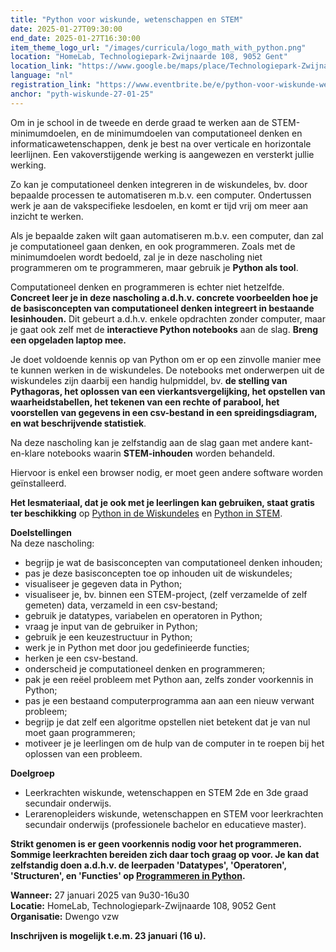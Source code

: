 ```yaml
---
title: "Python voor wiskunde, wetenschappen en STEM"
date: 2025-01-27T09:30:00
end_date: 2025-01-27T16:30:00
item_theme_logo_url: "/images/curricula/logo_math_with_python.png"
location: "HomeLab, Technologiepark-Zwijnaarde 108, 9052 Gent"
location_link: "https://www.google.be/maps/place/Technologiepark-Zwijnaarde+108,+9052+Gent/@51.0120393,3.7110817,17z/data=!3m1!4b1!4m6!3m5!1s0x47c373943f0e262b:0x8afb6f7f2b8e6a4d!8m2!3d51.0120393!4d3.7136566!16s%2Fg%2F11hfm_p_rq?hl=nl&entry=ttu&g_ep=EgoyMDI0MTAxNi4wIKXMDSoASAFQAw%3D%3D"
language: "nl"
registration_link: "https://www.eventbrite.be/e/python-voor-wiskunde-wetenschappen-en-stem-tickets-1090024585879?aff=oddtdtcreator"
anchor: "pyth-wiskunde-27-01-25"
---
```


Om in je school in de tweede en derde graad te werken aan de STEM-minimumdoelen, en de minimumdoelen van computationeel denken en informaticawetenschappen, 
denk je best na over verticale en horizontale leerlijnen. Een vakoverstijgende werking is aangewezen en versterkt jullie werking.

Zo kan je computationeel denken integreren in de wiskundeles, bv. door bepaalde processen te automatiseren m.b.v. een computer. 
Ondertussen werk je aan de vakspecifieke lesdoelen, en komt er tijd vrij om meer aan inzicht te werken.

Als je bepaalde zaken wilt gaan automatiseren m.b.v. een computer, dan zal je computationeel gaan denken, en ook programmeren. 
Zoals met de minimumdoelen wordt bedoeld, zal je in deze nascholing niet programmeren om te programmeren, maar gebruik je **Python als tool**.  

Computationeel denken en programmeren is echter niet hetzelfde. **Concreet leer je in deze nascholing a.d.h.v. concrete voorbeelden hoe je de basisconcepten van computationeel denken 
integreert in bestaande lesinhouden.** Dit gebeurt a.d.h.v. enkele opdrachten zonder computer, maar je gaat ook zelf met de **interactieve Python notebooks** aan de slag. **Breng een opgeladen laptop mee.**

Je doet voldoende kennis op van Python om er op een zinvolle manier mee te kunnen werken in de wiskundeles. De notebooks met onderwerpen uit de wiskundeles zijn daarbij een handig hulpmiddel, 
bv. **de stelling van Pythagoras, het oplossen van een vierkantsvergelijking, het opstellen van waarheidstabellen, het tekenen van een rechte of parabool, 
het voorstellen van gegevens in een csv-bestand in een spreidingsdiagram, en wat beschrijvende statistiek**.

Na deze nascholing kan je zelfstandig aan de slag gaan met andere kant-en-klare notebooks waarin **STEM-inhouden** worden behandeld.

Hiervoor is enkel een browser nodig, er moet geen andere software worden geïnstalleerd.

**Het lesmateriaal, dat je ook met je leerlingen kan gebruiken, staat gratis ter beschikking** op [Python in de Wiskundeles](https://dwengo.org/wiskunde) 
en [Python in STEM](https://dwengo.org/stem).

**Doelstellingen**<br>
Na deze nascholing:<br>
- begrijp je wat de basisconcepten van computationeel denken inhouden;
- pas je deze basisconcepten toe op inhouden uit de wiskundeles;
- visualiseer je gegeven data in Python;
- visualiseer je, bv. binnen een STEM-project, (zelf verzamelde of zelf gemeten) data, verzameld in een csv-bestand;
- gebruik je datatypes, variabelen en operatoren in Python;
- vraag je input van de gebruiker in Python;
- gebruik je een keuzestructuur in Python;
- werk je in Python met door jou gedefinieerde functies;
- herken je een csv-bestand.
- onderscheid je computationeel denken en programmeren;
- pak je een reëel probleem met Python aan, zelfs zonder voorkennis in Python;
- pas je een bestaand computerprogramma aan aan een nieuw verwant probleem;
- begrijp je dat zelf een algoritme opstellen niet betekent dat je van nul moet gaan programmeren;
- motiveer je je leerlingen om de hulp van de computer in te roepen bij het oplossen van een probleem.

**Doelgroep**<br>
- Leerkrachten wiskunde, wetenschappen en STEM 2de en 3de graad secundair onderwijs.<br>
- Lerarenopleiders wiskunde, wetenschappen en STEM voor leerkrachten secundair onderwijs (professionele bachelor en educatieve master).<br>

**Strikt genomen is er geen voorkennis nodig voor het programmeren. Sommige leerkrachten bereiden zich daar toch graag op voor. 
Je kan dat zelfstandig doen a.d.h.v. de leerpaden 'Datatypes', 'Operatoren', 'Structuren', en 'Functies' op [Programmeren in Python](https://dwengo.org/python_programming/).**

**Wanneer:** 27 januari 2025 van 9u30-16u30<br>
**Locatie:** HomeLab, Technologiepark-Zwijnaarde 108, 9052 Gent<br>
**Organisatie:** Dwengo vzw

**Inschrijven is mogelijk t.e.m. 23 januari (16 u).**

